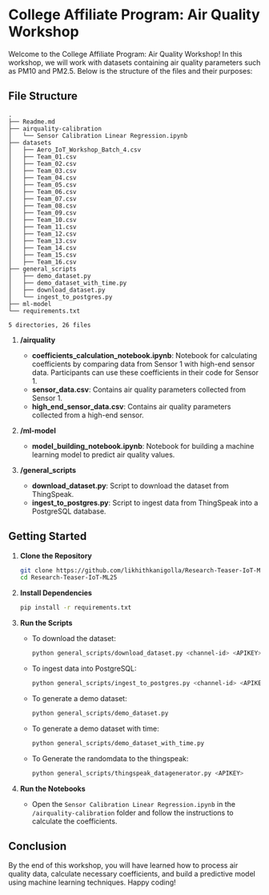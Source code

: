 # College Affiliate Program: Air Quality Workshop

Welcome to the College Affiliate Program: Air Quality Workshop! In this workshop, we will work with datasets containing air quality parameters such as PM10 and PM2.5. Below is the structure of the files and their purposes:

## File Structure

```
.
├── Readme.md
├── airquality-calibration
│   └── Sensor Calibration Linear Regression.ipynb
├── datasets
│   ├── Aero_IoT_Workshop_Batch_4.csv
│   ├── Team_01.csv
│   ├── Team_02.csv
│   ├── Team_03.csv
│   ├── Team_04.csv
│   ├── Team_05.csv
│   ├── Team_06.csv
│   ├── Team_07.csv
│   ├── Team_08.csv
│   ├── Team_09.csv
│   ├── Team_10.csv
│   ├── Team_11.csv
│   ├── Team_12.csv
│   ├── Team_13.csv
│   ├── Team_14.csv
│   ├── Team_15.csv
│   ├── Team_16.csv
├── general_scripts
│   ├── demo_dataset.py
│   ├── demo_dataset_with_time.py
│   ├── download_dataset.py
│   └── ingest_to_postgres.py
├── ml-model
└── requirements.txt

5 directories, 26 files
```

1. **/airquality**
    - **coefficients_calculation_notebook.ipynb**: Notebook for calculating coefficients by comparing data from Sensor 1 with high-end sensor data. Participants can use these coefficients in their code for Sensor 1.
    - **sensor_data.csv**: Contains air quality parameters collected from Sensor 1.
    - **high_end_sensor_data.csv**: Contains air quality parameters collected from a high-end sensor.

2. **/ml-model**
    - **model_building_notebook.ipynb**: Notebook for building a machine learning model to predict air quality values.

3. **/general_scripts**
    - **download_dataset.py**: Script to download the dataset from ThingSpeak.
    - **ingest_to_postgres.py**: Script to ingest data from ThingSpeak into a PostgreSQL database.

## Getting Started

1. **Clone the Repository**
    ```bash
    git clone https://github.com/likhithkanigolla/Research-Teaser-IoT-ML25.git
    cd Research-Teaser-IoT-ML25
    ```

2. **Install Dependencies**
    ```bash
    pip install -r requirements.txt
    ```

3. **Run the Scripts**
    - To download the dataset:
      ```bash
      python general_scripts/download_dataset.py <channel-id> <APIKEY>
      ```
    - To ingest data into PostgreSQL:
      ```bash
      python general_scripts/ingest_to_postgres.py <channel-id> <APIKEY>
      ```
    - To generate a demo dataset:
      ```bash
      python general_scripts/demo_dataset.py
      ```
    - To generate a demo dataset with time:
      ```bash
      python general_scripts/demo_dataset_with_time.py
      ```
    - To Generate the randomdata to the thingspeak:
      ```bash
      python general_scripts/thingspeak_datagenerator.py <APIKEY>
      ```

1. **Run the Notebooks**
    - Open the `Sensor Calibration Linear Regression.ipynb` in the `/airquality-calibration` folder and follow the instructions to calculate the coefficients.

## Conclusion

By the end of this workshop, you will have learned how to process air quality data, calculate necessary coefficients, and build a predictive model using machine learning techniques. Happy coding!


